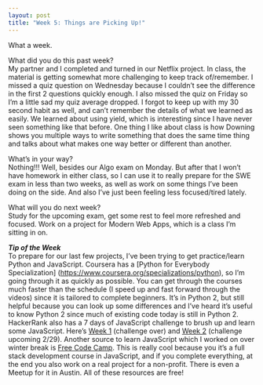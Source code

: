 ```yaml
---
layout: post
title: "Week 5: Things are Picking Up!"
---
```

What a week.  

What did you do this past week?   
My partner and I completed and turned in our Netflix project. In class, the material is getting somewhat more challenging to keep track of/remember. I missed a quiz question on Wednesday because I couldn’t see the difference in the first 2 questions quickly enough.  I also missed the quiz on Friday so I’m a little sad my quiz average dropped.  I forgot to keep up with my 30 second habit as well, and can’t remember the details of what we learned as easily.  We learned about using yield, which is interesting since I have never seen something like that before.  One thing I like about class is how Downing shows you multiple ways to write something that does the same time thing and talks about what makes one way better or different than another.

What’s in your way?   
Nothing!!! Well, besides our Algo exam on Monday.  But after that I won’t have homework in either class, so I can use it to really prepare for the SWE exam in less than two weeks, as well as work on some things I’ve been doing on the side.  And also I’ve just been feeling less focused/tired lately.

What will you do next week?   
Study for the upcoming exam, get some rest to feel more refreshed and focused.  Work on a project for Modern Web Apps, which is a class I’m sitting in on.  

***Tip of the Week***   
To prepare for our last few projects, I’ve been trying to get practice/learn Python and JavaScript.  Coursera has a [Python for Everybody Specialization] (https://www.coursera.org/specializations/python), so I’m going through it as quickly as possible.  You can get through the courses much faster than the schedule (I speed up and fast forward through the videos) since it is tailored to complete beginners.  It’s in Python 2, but still helpful because you can look up some differences and I’ve heard it’s useful to know Python 2 since much of existing code today is still in Python 2.  HackerRank also has a 7 days of JavaScript challenge to brush up and learn some JavaScript. Here’s [Week 1](https://www.hackerrank.com/contests/7days-javascript/challenges) (challenge over) and [Week 2](https://www.hackerrank.com/javascript-week2) (challenge upcoming 2/29).  Another source to learn JavaScript which I worked on over winter break is [Free Code Camp](http://www.freecodecamp.com/map).  This is really cool because you it’s a full stack development course in JavaScript, and if you complete everything, at the end you also work on a real project for a non-profit.  There is even a Meetup for it in Austin.  All of these resources are free!
